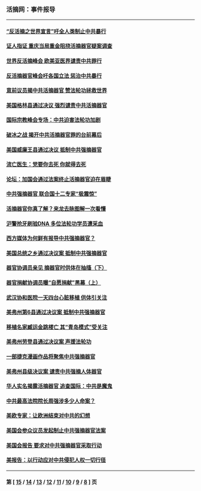 ### 活摘网：事件报导
---
#### [“反活摘之世界宣言”吁全人类制止中共暴行](../../pages/nf5877/n13259730.md?10250430) 
#### [证人指证 重庆当局重金阻挠活摘器官疑案调查](../../pages/nf5877/n13259127.md?10250430) 
#### [世界反活摘峰会 欧美亚医界谴责中共罪行](../../pages/nf5877/n13253550.md?10250430) 
#### [反活摘器官峰会吁各国立法 惩治中共暴行](../../pages/nf5877/n13245052.md?10250430) 
#### [意前议员揭中共活摘器官 赞法轮功拯救世界](../../pages/nf5877/n13203445.md?10250430) 
#### [美国格林县通过决议 强烈谴责中共活摘器官](../../pages/nf5877/n13119367.md?10250430) 
#### [国际宗教峰会专场：中共迫害法轮功加剧](../../pages/nf5877/n13088279.md?10250430) 
#### [破冰之战 揭开中共活摘器官罪的台前幕后](../../pages/nf5877/n13082457.md?10250430) 
#### [美国威廉王县通过决议 抵制中共强摘器官](../../pages/nf5877/n13056521.md?10250430) 
#### [流亡医生：党要你去死 你就得去死](../../pages/nf5877/n13052835.md?10250430) 
#### [论坛：加国会通过法案终止活摘器官迫在眉睫](../../pages/nf5877/n13029839.md?10250430) 
#### [中共强摘器官 联合国十二专家“极震惊”](../../pages/nf5877/n13024313.md?10250430) 
#### [活摘器官你真了解？来龙去脉图解一次看懂](../../pages/nf5877/n13013820.md?10250430) 
#### [沪警抢牙刷验DNA 多位法轮功学员遭采血](../../pages/nf5877/n12969218.md?10250430) 
#### [西方媒体为何鲜有报导中共强摘器官？](../../pages/nf5877/n12932034.md?10250430) 
#### [美国总统之乡通过决议案 抵制中共强摘器官](../../pages/nf5877/n12908242.md?10250430) 
#### [器官协调员亲见 摘器官时供体在抽搐（下）](../../pages/nf5877/n12898622.md?10250430) 
#### [器官捐献协调员曝“自愿捐献”黑幕（上）](../../pages/nf5877/n12878830.md?10250430) 
#### [武汉协和医院一天四台心脏移植 供体引关注](../../pages/nf5877/n12863175.md?10250430) 
#### [美弗州第6县通过决议案 抵制中共强摘器官](../../pages/nf5877/n12805218.md?10250430) 
#### [移植名家臧运金跳楼亡 其“青岛模式”受关注](../../pages/nf5877/n12803746.md?10250430) 
#### [美弗州劳登县通过决议案 声援法轮功](../../pages/nf5877/n12785715.md?10250430) 
#### [一部捷克漫画作品将聚焦中共强摘器官](../../pages/nf5877/n12785954.md?10250430) 
#### [美弗州县级决议案 谴责中共强摘人体器官](../../pages/nf5877/n12721290.md?10250430) 
#### [华人实名揭露活摘器官 追查国际：中共是魔鬼](../../pages/nf5877/n12691724.md?10250430) 
#### [中共最高法院院长周强涉多少人命案？](../../pages/nf5877/n12678074.md?10250430) 
#### [美欧专家：让欧洲结束对中共的幻想](../../pages/nf5877/n12652921.md?10250430) 
#### [美国会参众议员发起制止中共强摘器官法案](../../pages/nf5877/n12627668.md?10250430) 
#### [美国会报告 要求对中共强摘器官采取行动](../../pages/nf5877/n12448233.md?10250430) 
#### [美报告：以行动应对中共侵犯人权一切行径](../../pages/nf5877/n12443204.md?10250430) 

---
#### 第 [ [15](./15.md?10250430) / [14](./14.md?10250430) / [13](./13.md?10250430) / [12](./12.md?10250430) / [11](./11.md?10250430) / [10](./10.md?10250430) / [9](./9.md?10250430) / [8](./8.md?10250430) ] 页
